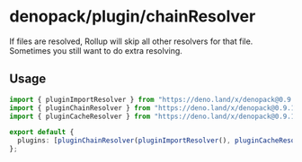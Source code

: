 # denopack/plugin/chainResolver

If files are resolved, Rollup will skip all other resolvers for that file. Sometimes you still want to do extra resolving.

## Usage

```ts
import { pluginImportResolver } from "https://deno.land/x/denopack@0.9.1/plugin/importResolver/mod.ts";
import { pluginChainResolver } from "https://deno.land/x/denopack@0.9.1/plugin/chainResolver/mod.ts";
import { pluginCacheResolver } from "https://deno.land/x/denopack@0.9.1/plugin/cacheResolver/mod.ts";

export default {
  plugins: [pluginChainResolver(pluginImportResolver(), pluginCacheResolver())],
};
```
